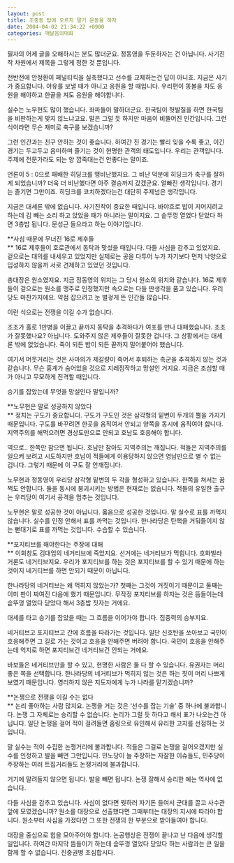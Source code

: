 ```yaml
---
layout: post
title: 조중동 탑에 오르지 말기 운동을 하자
date: 2004-04-02 21:34:22 +0900
categories: 깨달음의대화
---
```

필자의 어제 글을 오해하시는 분도 많더군요. 정동영을 두둔하자는 건 아닙니다. 사기진작 차원에서 제목을 그렇게 정한 것 뿐입니다. 

전반전에 안정환이 페널티킥을 실축했다고 선수를 교체하는건 답이 아니죠. 지금은 사기가 중요합니다. 야유를 보낼 때가 아니고 응원을 할 때입니다. 우리편이 똥볼을 차도 응원을 해야하고 한골을 져도 응원을 해야합니다. 

실수는 노무현도 많이 했습니다. 좌파들이 말하더군요. 한국팀이 헛발질을 하면 한국팀을 비판하는게 맞지 않느냐고요. 말은 그럴 듯 하지만 마음이 비뚤어진 인간입니다. 그런 식이라면 무슨 재미로 축구를 보겠습니까?

그런 인간과는 친구 안하는 것이 좋습니다. 하여간 진 경기는 빨리 잊을 수록 좋고, 이긴 경기는 두고두고 음미하며 즐기는 것이 현명한 관객의 태도입니다. 우리는 관객입니다. 주제에 전문가라도 되는 양 깝죽대는건 안좋다는 말이죠.

언론이 5 : 0으로 패배한 히딩크를 맹비난했지요. 그 비난 덕분에 히딩크가 축구를 잘하게 되었습니까? 더욱 더 비난했다면 아주 결승까지 갔겠군요. 얼빠진 생각입니다. 경기는 즐기면 그만이죠. 히딩크를 코치하겠다는건 대단히 주제넘은 생각입니다. 

지금은 대세론 밖에 없습니다. 사기진작이 중요한 때입니다. 바야흐로 밥이 지어지려고 하는데 김 빼는 소리 하고 앉았을 때가 아니라는 말이지요. 그 솥뚜껑 열었다 닫았다 하면 3층밥 됩니다. 문성근 들으라고 하는 이야기입니다. 

**사심 때문에 무너진 16로 제후들  
** 16로 제후들이 호로관에서 동탁과 맞섰을 때입니다. 다들 사심을 감추고 있었지요. 겉으로는 대의를 내세우고 있었지만 실제로는 공을 다투어 누가 자기보다 먼저 낙양으로 입성하지 않을까 서로 견제하고 있었던 것입니다. 

총대장은 원소였지요. 지금 정동영의 위치는 그 당시 원소의 위치와 같습니다. 16로 제후들이 겉으로는 원소를 맹주로 인정했지만 속으로는 다들 딴생각을 품고 있습니다. 우리당도 마찬가지에요. 약점 잡으려고 눈 벌겋게 뜬 인간들 많습니다. 

이런 식으로는 전쟁을 이길 수가 없습니다. 

조조가 홀로 1만병을 이끌고 끝까지 동탁을 추격하다가 여포를 만나 대패했습니다. 조조가 잘못했나요? 아닙니다. 도와주지 않은 제후들이 잘못한 겁니다. 그 상황에서는 대세론 밖에 없었습니다. 죽이 되든 밥이 되든 끝까지 밀어붙어야 했습니다. 

여기서 머뭇거리는 것은 사마의가 제갈량이 죽어서 후퇴하는 촉군을 추격하지 않는 것과 같습니다. 무슨 흉계가 숨어있을 것으로 지레짐작하고 망설인 거지요. 지금은 조심할 때가 아니고 무모하게 진격할 때입니다. 

승기를 잡았는데 무엇을 망설인다 말입니까?

**노무현은 말로 성공하지 않았다  
** 정치는 구도가 중요합니다. 구도가 구도인 것은 삼각형의 밑변이 두개의 뿔을 가지기 때문입니다. 구도를 바꾸려면 한곳을 움직여서 안되고 양쪽을 동시에 움직여야 합니다. 지역주의를 해먹으려면 경상도만으로 안되고 호남도 호응해야 합니다. 

역으로.. 한쪽만 참으면 됩니다. 호남만 참아도 지역주의는 깨집니다. 적들은 지역주의를 일으켜 보려고 시도하지만 호남이 적들에게 이용당하지 않으면 영남만으로 별 수 없는 겁니다. 그렇기 때문에 이 구도 잘 안깨집니다. 

노무현과 정동영이 우리당 삼각형 밑변의 두 각을 형성하고 있습니다. 한쪽을 쳐서는 꿈쩍도 안합니다. 둘을 동시에 붕괴시키는 방법은 현재로는 없습니다. 적들의 유일한 출구는 우리당이 여기서 공격을 멈추는 것입니다. 

노무현은 말로 성공한 것이 아닙니다. 옳음으로 성공한 것입니다. 말 실수로 표를 까먹지 않습니다. 실수를 인정 안해서 표를 까먹는 것입니다. 한나라당은 탄핵을 거둬들이지 않는 뻗대기로 표를 까먹는 것입니다. 수습할 수 있습니다. 

**포지티브를 해야한다는 주장에 대해  
** 이회창도 김대업의 네거티브에 죽었지요. 선거에는 네거티브가 먹힙니다. 호화빌라 거론도 네거티브지요. 우리가 포지티브를 하는 것은 포지티브를 할 수 있기 때문에 하는 것이지 네거티브를 하면 안되기 때문이 아닙니다. 

한나라당의 네거티브는 왜 먹히지 않았는가? 첫째는 그것이 거짓이기 때문이고 둘째는 이미 판이 짜여진 다음에 했기 때문입니다. 무작정 포지티브를 하자는 것은 뜸들이는데 솥뚜껑 열었다 닫았다 해서 3층밥 짓자는 거에요.

대세를 타고 승기를 잡았을 때는 그 흐름을 이어가야 합니다. 집중력의 승부지요.

네거티브고 포지티브고 간에 흐름을 따라가는 것입니다. 일단 신호탄을 쏘아보고 국민이 호응해주면 그 길로 가는 것이고 호응을 안해주면 버려야 합니다. 국민이 호응을 안해주는데 억지로 하면 포지티브건 네거티브건 안되는 거에요. 

바보들은 네거티브만을 할 수 있고, 현명한 사람은 둘 다 할 수 있습니다. 유권자는 머리 좋은 쪽을 선택합니다. 한나라당의 네거티브가 먹히지 않는 것은 하는 짓이 머리 나쁘게 보였기 때문입니다. 영리하지 않은 지도자에게 누가 나라를 맡기겠습니까?

**논쟁으로 전쟁을 이길 수는 없다  
** 논리 좋아하는 사람 많지요. 논쟁을 거는 것은 ‘선수를 잡는 기술’ 중 하나에 불과합니다. 논쟁 그 자체로는 승리할 수 없습니다. 논리가 그럴 듯 하다고 해서 표가 나오는건 아닙니다. 일단 논쟁을 걸어 적이 걸려들면 홈링으로 유인해서 유리한 고지를 선점하는 것입니다. 

말 실수는 적이 수집한 논쟁거리에 불과합니다. 적들은 그걸로 논쟁을 걸어오겠지만 실수를 인정하고 발을 빼면 그만입니다. 민노당이 늘 주장하는 자잘한 이슈들도, 민주당이 주장하는 여러 트집거리들도 논쟁거리에 불과합니다. 

거기에 말려들지 않으면 됩니다. 발을 빼면 됩니다. 논쟁 잘해서 승리한 예는 역사에 없습니다. 

다들 사심을 감추고 있습니다. 사심이 없다면 뭣하러 자기돈 들여서 군대를 끌고 사수관 앞에 모였겠습니까? 원소를 대장으로 선출했다면 그때부터는 대장의 지시에 따라야 합니다. 원소부터 사심을 가졌다면 그 또한 전쟁의 한 부분으로 받아들여야 합니다. 

대장을 중심으로 힘을 모아주어야 합니다. 논공행상은 전쟁이 끝나고 난 다음에 생각할 일입니다. 하여간 마지막 뜸들이기 하는데 솥뚜껑 열었다 닫았다 하는 사람과는 큰 일을 함께 할 수 없습니다. 진중권병 조심합시다.